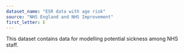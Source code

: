 ```yaml
---
dataset_name: "ESR data with age risk"
source: "NHS England and NHS Improvement"
first_letter: E
---
```

This dataset contains data for modelling potential sickness among NHS staff.